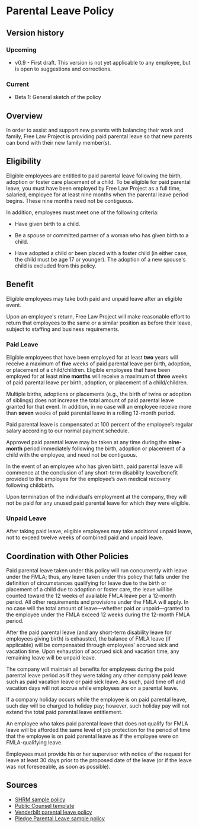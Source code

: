 # Parental Leave Policy

## Version history

### Upcoming

 - v0.9 - First draft. This version is not yet applicable to any employee, but is open to suggestions and corrections.
 
### Current

 - Beta 1: General sketch of the policy


## Overview

In order to assist and support new parents with balancing their work and family, Free Law Project is providing paid parental leave so that new parents can bond with their new family member(s).

 
## Eligibility

Eligible employees are entitled to paid parental leave following the birth, adoption or foster care placement of a child. To be eligible for paid parental leave, you must have been employed by Free Law Project as a full time, salaried, employee for at least nine months ​​when the parental leave period begins. These nine months need not be contiguous.

In addition, employees must meet one of the following criteria:

 - Have given birth to a child.

 - Be a spouse or committed partner of a woman who has given birth to a child.

 - Have adopted a child or been placed with a foster child (in either case, the child must be age 17 or younger). The adoption of a new spouse's child is excluded from this policy.


## Benefit

Eligible employees may take both paid and unpaid leave after an eligible event. 

Upon an employee's return, Free Law Project will make reasonable effort to return that employees to the same or a similar position as before their leave, subject to staffing and business requirements.

### Paid Leave

Eligible employees that have been employed for at least **two** years will receive a maximum of **five** weeks of paid parental leave per birth, adoption, or placement of a child/children.  Eligible employees that have been employed for at least **nine months** will receive a maximum of **three** weeks of paid parental leave per birth, adoption, or placement of a child/children.

Multiple births, adoptions or placements (e.g., the birth of twins or adoption of siblings) does not increase the total amount of paid parental leave granted for that event. In addition, in no case will an employee receive more than **seven** weeks of paid parental leave in a rolling 12-month period.

Paid parental leave is compensated at 100 percent of the employee’s regular salary according to our normal payment schedule.

Approved paid parental leave may be taken at any time during the **nine-month** period immediately following the birth, adoption or placement of a child with the employee, and need not be contiguous.

In the event of an employee who has given birth, paid parental leave will commence at the conclusion of any short-term disability leave/benefit provided to the employee for the employee’s own medical recovery following childbirth.

Upon termination of the individual’s employment at the company, they will not be paid for any unused paid parental leave for which they were eligible.

### Unpaid Leave

After taking paid leave, eligible employees may take additional unpaid leave, not to exceed twelve weeks of combined paid and unpaid leave.


## Coordination with Other Policies

Paid parental leave taken under this policy will run concurrently with leave under the FMLA; thus, any leave taken under this policy that falls under the definition of circumstances qualifying for leave due to the birth or placement of a child due to adoption or foster care, the leave will be counted toward the 12 weeks of available FMLA leave per a 12-month period. All other requirements and provisions under the FMLA will apply. In no case will the total amount of leave—whether paid or unpaid—granted to the employee under the FMLA exceed 12 weeks during the 12-month FMLA period.

After the paid parental leave (and any short-term disability leave for employees giving birth) is exhausted, the balance of FMLA leave (if applicable) will be compensated through employees’ accrued sick and vacation time. Upon exhaustion of accrued sick and vacation time, any remaining leave will be unpaid leave.

The company will maintain all benefits for employees during the paid parental leave period as if they were taking any other company paid leave such as paid vacation leave or paid sick leave. As such, paid time off and vacation days will not accrue while employees are on a parental leave.

If a company holiday occurs while the employee is on paid parental leave, such day will be charged to holiday pay; however, such holiday pay will not extend the total paid parental leave entitlement.

An employee who takes paid parental leave that does not qualify for FMLA leave will be afforded the same level of job protection for the period of time that the employee is on paid parental leave as if the employee were on FMLA-qualifying leave.

Employees must provide his or her supervisor with notice of the request for leave at least 30 days prior to the proposed date of the leave (or if the leave was not foreseeable, as soon as possible).


## Sources

 - [SHRM sample policy](https://www.shrm.org/resourcesandtools/tools-and-samples/policies/pages/paid-parental-leave-policy.aspx)
 - [Public Counsel template](http://www.publiccounsel.org/tools/publications/files/0251.pdf)
 - [Venderbilt parental leave policy](https://hr.vanderbilt.edu/policies/ParentalLeave.php)
 - [Pledge Parental Leave sample policy](https://pledgepl.org/files/PledgeParentalLeave-SampleParentalLeavePolicy-1.0.pdf)